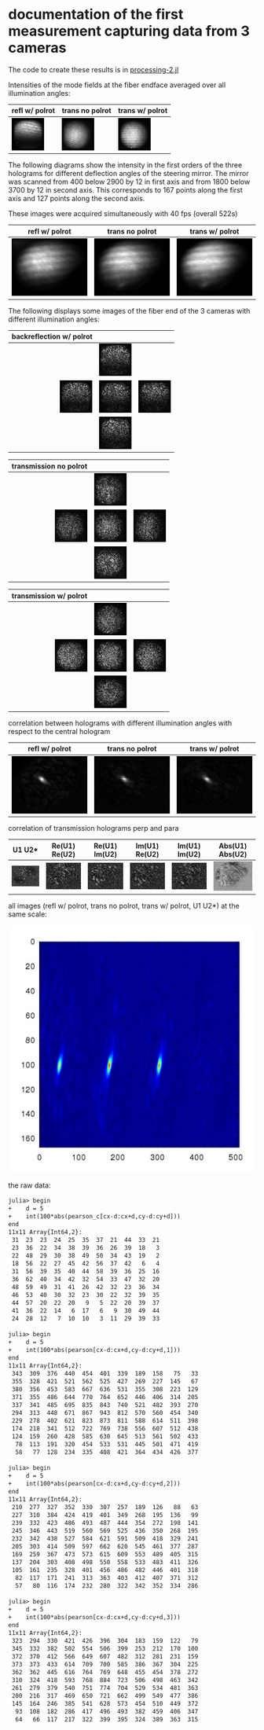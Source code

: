 # documentation of the first measurement capturing data from 3 cameras

The code to create these results is in [processing-2.jl](../processing-2.jl) 

Intensities of the mode fields at the fiber endface averaged over all illumination angles:


|       refl w/ polrot   | trans no polrot         | trans w/ polrot               |
| ------------- | ------------- | ------------- |
| ![reflection polarizationrotated](/processing/julia/step12_0724/fiber_endface_intens_refl_perp.jpg?raw=true "refl perp") | ![transmission polarization parallel](/processing/julia/step12_0724/fiber_endface_intens_tran_para.jpg?raw=true "tran para") |  ![transmission polarization  rotated](/processing/julia/step12_0724/fiber_endface_intens_tran_perp.jpg?raw=true "tran perp") |

The following diagrams show the intensity in the first orders of the
three holograms for different deflection angles of the steering
mirror. The mirror was scanned from 400 below 2900 by 12 in first axis
and from 1800 below 3700 by 12 in second axis. This corresponds to 167
points along the first axis and 127 points along the second axis.

These images were acquired simultaneously with 40 fps (overall 522s)

|       refl w/ polrot   | trans no polrot         | trans w/ polrot               |
| ------------- | ------------- | ------------- |
| ![refl_perp](/processing/julia/step12_0724/angular_throughput_refl_perp.jpg?raw=true "refl_perp") | ![tran_para](/processing/julia/step12_0724/angular_throughput_tran_para.jpg?raw=true "tran_para") | ![tran_perp](/processing/julia/step12_0724/angular_throughput_tran_perp.jpg?raw=true "tran_perp") |


The following displays some images of the fiber end of the 3 cameras with different illumination angles:

|                backreflection w/ polrot |             |               |
| -------------: | ------------- | ------------- |
|               | ![](/processing/julia/step12_0724/fiber_coherent_intens_1-2.jpg?raw=true "") | |
| ![](/processing/julia/step12_0724/fiber_coherent_intens_2-2.jpg?raw=true "") | ![](/processing/julia/step12_0724/fiber_coherent_intens_3-2.jpg?raw=true "") | ![](/processing/julia/step12_0724/fiber_coherent_intens_4-2.jpg?raw=true "") |
|               | ![](/processing/julia/step12_0724/fiber_coherent_intens_5-2.jpg?raw=true "") | |


|    transmission no polrot |  |  |
| -------------: | ------------- | ------------- |
| | ![](/processing/julia/step12_0724/fiber_coherent_intens_1-3.jpg?raw=true "") | |
| ![](/processing/julia/step12_0724/fiber_coherent_intens_2-3.jpg?raw=true "") | ![](/processing/julia/step12_0724/fiber_coherent_intens_3-3.jpg?raw=true "") | ![](/processing/julia/step12_0724/fiber_coherent_intens_4-3.jpg?raw=true "") |
| | ![](/processing/julia/step12_0724/fiber_coherent_intens_5-3.jpg?raw=true "") | |


|       transmission w/ polrot   |          |               |
| -------------: | ------------- | ------------- |
|               | ![](/processing/julia/step12_0724/fiber_coherent_intens_1-1.jpg?raw=true "") | |
| ![](/processing/julia/step12_0724/fiber_coherent_intens_2-1.jpg?raw=true "") | ![](/processing/julia/step12_0724/fiber_coherent_intens_3-1.jpg?raw=true "") | ![](/processing/julia/step12_0724/fiber_coherent_intens_4-1.jpg?raw=true "") |
|               | ![](/processing/julia/step12_0724/fiber_coherent_intens_5-1.jpg?raw=true "") | |



correlation between holograms with different illumination angles with respect to the central hologram 

|       refl w/ polrot   | trans no polrot         | trans w/ polrot               |
| ------------- | ------------- | ------------- |
| ![refl_perp](/processing/julia/step12_0724/pearson_center_refl_perp.jpg?raw=true "refl_perp") | ![tran_para](/processing/julia/step12_0724/pearson_center_tran_para.jpg?raw=true "tran_para") | ![tran_perp](/processing/julia/step12_0724/pearson_center_tran_perp.jpg?raw=true "tran_perp") |


correlation of transmission holograms perp and para 

|    U1 U2*     | Re(U1) Re(U2)         | Re(U1) Im(U2)               | Im(U1) Re(U2) | Im(U1) Im(U2) | Abs(U1) Abs(U2) |
| ------------- | ------------- | ------------- | ------------- | ------------- | ------------- |
| ![tran](/processing/julia/step12_0724/pearson_tran.jpg?raw=true "") | ![tran](/processing/julia/step12_0724/pearson_tran-rr.jpg?raw=true "") | ![tran](/processing/julia/step12_0724/pearson_tran-ri.jpg?raw=true "") | ![tran](/processing/julia/step12_0724/pearson_tran-ir.jpg?raw=true "") | ![tran](/processing/julia/step12_0724/pearson_tran-ii.jpg?raw=true "") | ![tran](/processing/julia/step12_0724/pearson_tran-aa.jpg?raw=true "") |


all images (refl w/ polrot, trans no polrot, trans w/ polrot, U1 U2*) at the same scale:

![](/processing/julia/step12_0724/pearson_center_all.jpg?raw=true "")

the raw data:

```
julia> begin
+    d = 5
+    int(100*abs(pearson_c[cx-d:cx+d,cy-d:cy+d]))
end
11x11 Array{Int64,2}:
 31  23  23  24  25  35  37  21  44  33  21
 23  36  22  34  38  39  36  26  39  18   3
 22  48  29  30  38  49  50  34  43  19   2
 18  56  22  27  45  42  56  37  42   6   4
 31  56  39  35  40  44  58  39  36  25  16
 36  62  40  34  42  32  54  33  47  32  20
 48  59  49  31  41  26  42  32  23  36  34
 46  53  40  30  32  23  30  22  32  39  35
 44  57  20  22  20   9   5  22  20  39  37
 41  36  22  14   6  17   6   9  30  49  44
 24  28  12   7  10  10   3  11  29  39  33

julia> begin
+    d = 5
+    int(100*abs(pearson[cx-d:cx+d,cy-d:cy+d,1]))
end
11x11 Array{Int64,2}:
 343  309  376  440  454  401  339  189  158   75   33
 355  328  421  521  562  525  427  269  227  145   67
 380  356  453  583  667  636  531  355  308  223  129
 371  355  486  644  770  764  652  446  406  314  205
 337  341  485  695  835  843  740  521  482  393  270
 294  313  448  671  867  943  812  570  560  454  340
 229  278  402  621  823  873  811  588  614  511  398
 174  218  341  512  722  769  738  556  607  512  438
 124  159  260  428  585  630  645  513  561  502  433
  78  113  191  320  454  533  531  445  501  471  419
  58   77  128  234  335  408  421  364  434  426  377

julia> begin
+    d = 5
+    int(100*abs(pearson[cx-d:cx+d,cy-d:cy+d,2]))
end
11x11 Array{Int64,2}:
 210  277  327  352  330  307  257  189  126   88   63
 227  310  384  424  419  401  349  268  195  136   99
 239  332  423  486  493  487  444  354  272  198  141
 245  346  443  519  560  569  525  436  350  268  195
 232  342  438  527  584  621  591  509  418  329  241
 205  303  414  509  597  662  620  545  461  377  287
 169  259  367  473  573  615  609  553  489  405  315
 137  204  303  408  498  550  558  533  483  411  326
 105  161  235  328  401  456  486  482  446  401  318
  82  117  171  241  313  363  403  412  407  371  312
  57   80  116  174  232  280  322  342  352  334  286

julia> begin
+    d = 5
+    int(100*abs(pearson[cx-d:cx+d,cy-d:cy+d,3]))
end
11x11 Array{Int64,2}:
 323  294  330  421  426  396  304  183  159  122   79
 345  332  382  502  554  506  399  253  212  170  100
 372  370  412  566  649  607  482  312  281  231  159
 373  373  433  614  709  700  585  386  367  304  225
 362  362  445  616  764  769  648  455  454  378  272
 310  324  418  593  768  884  723  506  498  463  342
 261  279  379  540  751  774  704  529  534  481  363
 200  216  317  469  650  721  662  499  549  477  386
 145  164  246  385  541  628  573  454  510  449  372
  93  108  182  286  417  496  493  382  459  406  347
  64   66  117  217  322  399  395  324  389  363  315

```